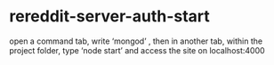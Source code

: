 # rereddit-server-auth-start

open a command tab, write ‘mongod’ , then in another tab, within the project folder, 
type ‘node start’ and access the site on localhost:4000
